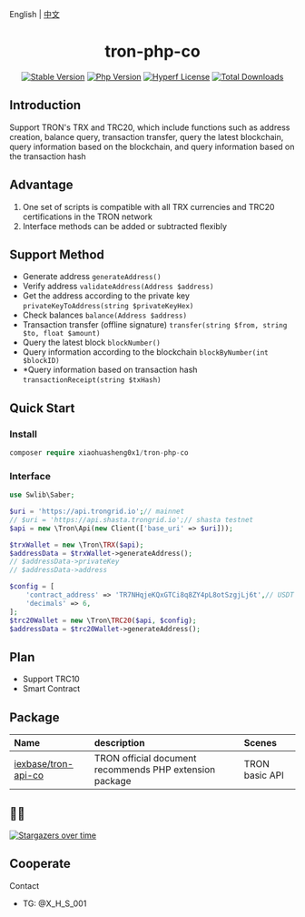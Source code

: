 English | [中文](./README-CN.md)

<h1 align="center">tron-php-co</h1>

<p align="center">
  <a href="https://github.com/xiaohuasheng0x1/tron-php-co/releases"><img src="https://poser.pugx.org/xiaohuasheng0x1/tron-php-co/v/stable" alt="Stable Version"></a>
  <a href="https://www.php.net"><img src="https://img.shields.io/badge/php-%3E=7.2-brightgreen.svg?maxAge=2592000" alt="Php Version"></a>
  <a href="https://github.com/hyperf/hyperf/blob/master/LICENSE"><img src="https://img.shields.io/github/license/hyperf/hyperf.svg?maxAge=2592000" alt="Hyperf License"></a>
  <a href="https://packagist.org/packages/xiaohuasheng0x1/tron-php-co"><img src="https://poser.pugx.org/xiaohuasheng0x1/tron-php-co/downloads" alt="Total Downloads"></a>
</p>

## Introduction

Support TRON's TRX and TRC20, which include functions such as address creation, balance query, transaction transfer, query the latest blockchain, query information based on the blockchain, and query information based on the transaction hash

## Advantage

1. One set of scripts is compatible with all TRX currencies and TRC20 certifications in the TRON network
1. Interface methods can be added or subtracted flexibly

## Support Method

- Generate address `generateAddress()`
- Verify address `validateAddress(Address $address)`
- Get the address according to the private key `privateKeyToAddress(string $privateKeyHex)`
- Check balances `balance(Address $address)`
- Transaction transfer (offline signature) `transfer(string $from, string $to, float $amount)`
- Query the latest block `blockNumber()`
- Query information according to the blockchain `blockByNumber(int $blockID)`
- *Query information based on transaction hash `transactionReceipt(string $txHash)`

## Quick Start

### Install

``` php
composer require xiaohuasheng0x1/tron-php-co
```

### Interface

``` php
use Swlib\Saber;

$uri = 'https://api.trongrid.io';// mainnet
// $uri = 'https://api.shasta.trongrid.io';// shasta testnet
$api = new \Tron\Api(new Client(['base_uri' => $uri]));

$trxWallet = new \Tron\TRX($api);
$addressData = $trxWallet->generateAddress();
// $addressData->privateKey
// $addressData->address

$config = [
    'contract_address' => 'TR7NHqjeKQxGTCi8q8ZY4pL8otSzgjLj6t',// USDT TRC20
    'decimals' => 6,
];
$trc20Wallet = new \Tron\TRC20($api, $config);
$addressData = $trc20Wallet->generateAddress();
```

## Plan

- Support TRC10
- Smart Contract

## Package

| Name | description | Scenes |
| :-----| :---- | :---- |
| [iexbase/tron-api-co](https://github.com/iexbase/tron-api-co) | TRON official document recommends PHP extension package | TRON basic API |

## 🌟🌟

[![Stargazers over time](https://starchart.cc/xiaohuasheng0x1/tron-php-co.svg)](https://starchart.cc/xiaohuasheng0x1/tron-php-co)

## Cooperate

Contact
- TG: @X_H_S_001
